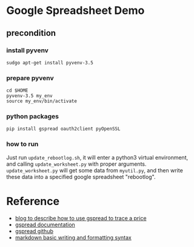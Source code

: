 # Google Spreadsheet Demo
## precondition
### install pyvenv
```
sudgo apt-get install pyvenv-3.5
```
### prepare pyvenv
```
cd $HOME
pyvenv-3.5 my_env
source my_env/bin/activate
```
### python packages
```
pip install gspread oauth2client pyOpenSSL
```
### how to run
Just run `update_rebootlog.sh`, it will enter a python3 virtual environment, and calling `update_worksheet.py` with proper arguments. `update_worksheet.py` will get some data from `myutil.py`, and then write these data into a specified google spreadsheet "rebootlog".

Reference
=========
- [blog to describe how to use gspread to trace a price](http://city.shaform.com/blog/2016/03/19/gspread.html)
- [gspread documentation](http://gspread.readthedocs.io/en/latest/#exceptions)
- [gspread github](https://github.com/burnash/gspread)
- [markdown basic writing and formatting syntax](https://help.github.com/articles/basic-writing-and-formatting-syntax/)
